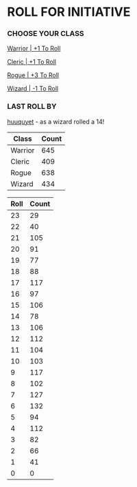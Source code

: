 # ROLL FOR INITIATIVE
### CHOOSE YOUR CLASS

[Warrior | +1 To Roll](https://github.com/benjaminsampica/benjaminsampica/issues/new?title=roll%7Cwarrior&body=Just+click+%27Submit+new+issue%27.)

[Cleric | +1 To Roll](https://github.com/benjaminsampica/benjaminsampica/issues/new?title=roll%7Ccleric&body=Just+click+%27Submit+new+issue%27.)

[Rogue | +3 To Roll](https://github.com/benjaminsampica/benjaminsampica/issues/new?title=roll%7Crogue&body=Just+click+%27Submit+new+issue%27.)

[Wizard | -1 To Roll](https://github.com/benjaminsampica/benjaminsampica/issues/new?title=roll%7Cwizard&body=Just+click+%27Submit+new+issue%27.)
### LAST ROLL BY
[huuquyet](https://www.github.com/huuquyet) - as a wizard rolled a 14!

|Class|Count|
|-|-|
|Warrior|645|
|Cleric|409|
|Rogue|638|
|Wizard|434|

|Roll|Count|
|-|-|
|23|29
|22|40
|21|105
|20|91
|19|77
|18|88
|17|117
|16|97
|15|106
|14|78
|13|106
|12|112
|11|104
|10|103
|9|117
|8|102
|7|127
|6|132
|5|94
|4|112
|3|82
|2|66
|1|41
|0|0
